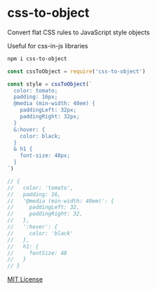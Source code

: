 
# css-to-object

Convert flat CSS rules to JavaScript style objects

Useful for css-in-js libraries

```sh
npm i css-to-object
```

```js
const cssToObject = require('css-to-object')

const style = cssToObject(`
  color: tomato;
  padding: 16px;
  @media (min-width: 40em) {
    paddingLeft: 32px;
    paddingRight: 32px;
  }
  &:hover: {
    color: black;
  }
  & h1 {
    font-size: 48px;
  }
`)

// {
//   color: 'tomato',
//   padding: 16,
//   '@media (min-width: 40em)': {
//     paddingLeft: 32,
//     paddingRight: 32,
//   },
//   ':hover': {
//     color: 'black'
//   },
//   h1: {
//     fontSize: 48
//   }
// }
```

[MIT License](LICENSE.md)
